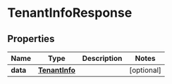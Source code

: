 
# TenantInfoResponse

## Properties
Name | Type | Description | Notes
------------ | ------------- | ------------- | -------------
**data** | [**TenantInfo**](TenantInfo.md) |  |  [optional]



